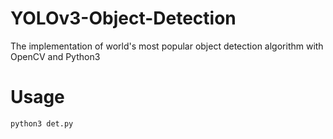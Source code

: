 # YOLOv3-Object-Detection
The implementation of world's most popular object detection algorithm with OpenCV and Python3 
# Usage
```
python3 det.py
```
